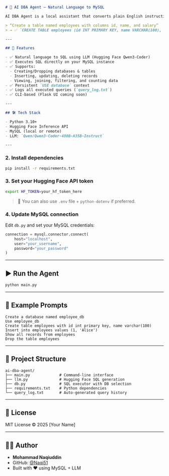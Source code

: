 
````markdown
# 🤖 AI DBA Agent – Natural Language to MySQL

AI DBA Agent is a local assistant that converts plain English instructions into valid MySQL queries and executes them on a connected MySQL database.

> “Create a table named employees with columns id, name, and salary”  
> → ✅ `CREATE TABLE employees (id INT PRIMARY KEY, name VARCHAR(100), salary FLOAT);`

---

## 🚀 Features

- ✅ Natural language to SQL using LLM (Hugging Face Qwen3-Coder)
- ✅ Executes SQL directly on your MySQL instance
- ✅ Supports:
  - Creating/Dropping databases & tables
  - Inserting, updating, deleting records
  - Viewing, joining, filtering, and counting data
- ✅ Persistent `USE database` context
- ✅ Logs all executed queries (`query_log.txt`)
- ✅ CLI-based (Flask UI coming soon)

---

## 🛠️ Tech Stack

- Python 3.10+
- Hugging Face Inference API
- MySQL (local or remote)
- LLM: `Qwen/Qwen3-Coder-480B-A35B-Instruct`

---


````

### 2. Install dependencies

```bash
pip install -r requirements.txt
```

### 3. Set your Hugging Face API token

```bash
export HF_TOKEN=your_hf_token_here
```

> 🔐 You can also use `.env` file + `python-dotenv` if preferred.

### 4. Update MySQL connection

Edit `db.py` and set your MySQL credentials:

```python
connection = mysql.connector.connect(
    host="localhost",
    user="your_username",
    password="your_password"
)
```

---

## ▶️ Run the Agent

```bash
python main.py
```

---

## 💬 Example Prompts

```text
Create a database named employee_db
Use employee_db
Create table employees with id int primary key, name varchar(100)
Insert into employees values (1, 'Alice')
Show all records from employees
Drop the table employees
```

---

## 📁 Project Structure

```
ai-dba-agent/
├── main.py             # Command-line interface
├── llm.py              # Hugging Face SQL generation
├── db.py               # SQL executor with DB selection
├── requirements.txt    # Python dependencies
└── query_log.txt       # Auto-generated query history
```

---

## 📜 License

MIT License © 2025 \[Your Name]

---

## 🙋‍♂️ Author

* **Mohammad Naqiuddin**
* GitHub: [@Naqi51](https://github.com/Naqi51)
* Built with ❤️ using MySQL + LLM

